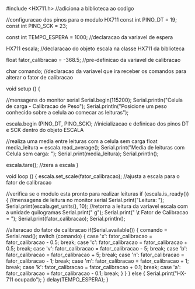 
#include <HX711.h> //adiciona a biblioteca ao codigo

//configuracao dos pinos para o modulo HX711
const int PINO_DT = 19;
const int PINO_SCK = 23;

const int TEMPO_ESPERA = 1000; //declaracao da variavel de espera

HX711 escala; //declaracao do objeto escala na classe HX711 da biblioteca

float fator_calibracao = -368.5; //pre-definicao da variavel de calibracao

char comando; //declaracao da variavel que ira receber os comandos para alterar o fator de calibracao

void setup ()
{

  //mensagens do monitor serial
  Serial.begin(115200);
  Serial.println("Celula de carga - Calibracao de Peso");
  Serial.println("Posicione um peso conhecido sobre a celula ao comecar as leituras");

  escala.begin (PINO_DT, PINO_SCK); //inicializacao e definicao dos pinos DT e SCK dentro do objeto ESCALA

  //realiza uma media entre leituras com a celula sem carga 
  float media_leitura = escala.read_average(); 
  Serial.print("Media de leituras com Celula sem carga: ");
  Serial.print(media_leitura);
  Serial.println();

  escala.tare(); //zera a escala
}

void loop ()
{
  escala.set_scale(fator_calibracao); //ajusta a escala para o fator de calibracao

  //verifica se o modulo esta pronto para realizar leituras
  if (escala.is_ready())
  {
    //mensagens de leitura no monitor serial
    Serial.print("Leitura: ");
    Serial.print(escala.get_units(), 10); //retorna a leitura da variavel escala com a unidade quilogramas
    Serial.print(" g");
    Serial.print(" \t Fator de Calibracao = ");
    Serial.print(fator_calibracao);
    Serial.println();

  //alteracao do fator de calibracao
    if(Serial.available())
      {
        comando = Serial.read();
        switch (comando)
        {
          case 'x':
          fator_calibracao = fator_calibracao - 0.5;
          break;
          case 'c':
          fator_calibracao = fator_calibracao + 0.5;
          break;
          case 'v':
          fator_calibracao = fator_calibracao - 5;
          break;
          case 'b':
          fator_calibracao = fator_calibracao + 5;
          break;
          case 'n':
          fator_calibracao = fator_calibracao - 1;
          break;
          case 'm':
          fator_calibracao = fator_calibracao + 1;
          break;
           case 'k':
          fator_calibracao = fator_calibracao + 0.1;
          break;
           case 'a':
          fator_calibracao = fator_calibracao - 0.1;
          break;
        }
      }
    }
    else
    {
      Serial.print("HX-711 ocupado");
    }
  delay(TEMPO_ESPERA);
}
